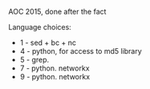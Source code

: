 AOC 2015, done after the fact

Language choices:

* 1 - sed + bc + nc
* 4 - python, for access to md5 library 
* 5 - grep. 
* 7 - python. networkx
* 9 - python. networkx
